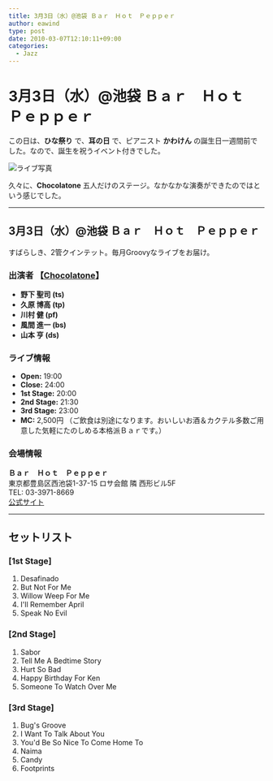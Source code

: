 ```yaml
---
title: 3月3日（水）@池袋 Ｂａｒ　Ｈｏｔ　Ｐｅｐｐｅｒ
author: eawind
type: post
date: 2010-03-07T12:10:11+09:00
categories:
  - Jazz
---
```

# 3月3日（水）@池袋 Ｂａｒ　Ｈｏｔ　Ｐｅｐｐｅｒ

この日は、**ひな祭り** で、**耳の日** で、ピアニスト **かわけん** の誕生日一週間前でした。なので、誕生を祝うイベント付きでした。

![ライブ写真](/img/2010/03/IMG_0204.jpg)

久々に、**Chocolatone** 五人だけのステージ。なかなかな演奏ができたのではという感じでした。

---

## 3月3日（水）@池袋 Ｂａｒ　Ｈｏｔ　Ｐｅｐｐｅｒ

すばらしき、2管クインテット。毎月Groovyなライブをお届け。

### 出演者 【[Chocolatone](http://www.eawind.net/?page_id=930)】
- **野下 聖司 (ts)**  
- **久原 博高 (tp)**  
- **川村 健 (pf)**  
- **風間 進一 (bs)**  
- **山本 亨 (ds)**  

### ライブ情報
- **Open:** 19:00  
- **Close:** 24:00  
- **1st Stage:** 20:00  
- **2nd Stage:** 21:30  
- **3rd Stage:** 23:00  
- **MC:** 2,500円 （ご飲食は別途になります。おいしいお酒＆カクテル多数ご用意した気軽にたのしめる本格派Ｂａｒです。）

### 会場情報
**Ｂａｒ　Ｈｏｔ　Ｐｅｐｐｅｒ**  
東京都豊島区西池袋1-37-15 ロサ会館 隣 西形ビル5F  
TEL: 03-3971-8669  
[公式サイト](http://jazzhotpepper.com/)  

---

## セットリスト

### [1st Stage]
1. Desafinado  
2. But Not For Me  
3. Willow Weep For Me  
4. I'll Remember April  
5. Speak No Evil  

### [2nd Stage]
1. Sabor  
2. Tell Me A Bedtime Story  
3. Hurt So Bad  
4. Happy Birthday For Ken  
5. Someone To Watch Over Me  

### [3rd Stage]
1. Bug's Groove  
2. I Want To Talk About You  
3. You'd Be So Nice To Come Home To  
4. Naima  
5. Candy  
6. Footprints  
